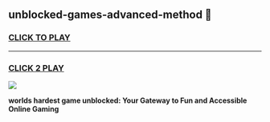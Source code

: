 
## unblocked-games-advanced-method 👋
<h3>
<a href="https://premium.freeplayer.one?title=unblocked-games-advanced-method&ref=14F">CLICK TO PLAY</a></h3>
<hr>

<h3>
<a href="https://premium.freeplayer.one?title=unblocked-games-advanced-method&ref=14F">CLICK 2 PLAY</a>
  
</h3>

<a href="https://premium.freeplayer.one?title=unblocked-games-advanced-method&ref=12F/"><img src="https://clearcache.store/games.png"></a>


**worlds hardest game unblocked: Your Gateway to Fun and Accessible Online Gaming**
